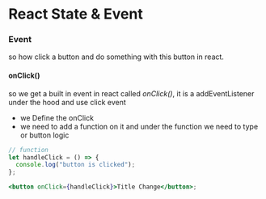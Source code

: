 # React State & Event

### Event

so how click a button and do something with this button in react.

#### onClick()

so we get a built in event in react called _onClick()_, it is a addEventListener under the hood and use click event

- we Define the onClick
- we need to add a function on it and under the function we need to type or button logic

```jsx
// function
let handleClick = () => {
  console.log("button is clicked");
};

<button onClick={handleClick}>Title Change</button>;
```
